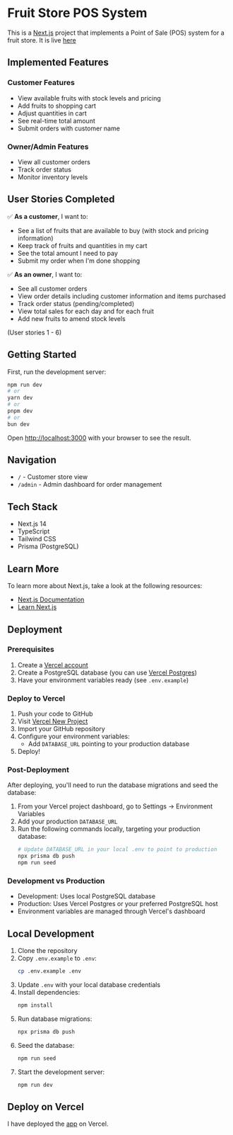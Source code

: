 # Fruit Store POS System

This is a [Next.js](https://nextjs.org) project that implements a Point of Sale (POS) system for a fruit store. It is live [here](https://raid-project.vercel.app)

## Implemented Features

### Customer Features
- View available fruits with stock levels and pricing
- Add fruits to shopping cart
- Adjust quantities in cart
- See real-time total amount
- Submit orders with customer name

### Owner/Admin Features
- View all customer orders
- Track order status
- Monitor inventory levels

## User Stories Completed

✅ **As a customer**, I want to:
- See a list of fruits that are available to buy (with stock and pricing information)
- Keep track of fruits and quantities in my cart
- See the total amount I need to pay
- Submit my order when I'm done shopping

✅ **As an owner**, I want to:
- See all customer orders
- View order details including customer information and items purchased
- Track order status (pending/completed)
- View total sales for each day and for each fruit 
- Add new fruits to amend stock levels

(User stories 1 - 6)

## Getting Started

First, run the development server:

```bash
npm run dev
# or
yarn dev
# or
pnpm dev
# or
bun dev
```

Open [http://localhost:3000](http://localhost:3000) with your browser to see the result.

## Navigation

- `/` - Customer store view
- `/admin` - Admin dashboard for order management

## Tech Stack

- Next.js 14
- TypeScript
- Tailwind CSS
- Prisma (PostgreSQL)

## Learn More

To learn more about Next.js, take a look at the following resources:

- [Next.js Documentation](https://nextjs.org/docs)
- [Learn Next.js](https://nextjs.org/learn)

## Deployment

### Prerequisites
1. Create a [Vercel account](https://vercel.com/signup)
2. Create a PostgreSQL database (you can use [Vercel Postgres](https://vercel.com/docs/storage/vercel-postgres))
3. Have your environment variables ready (see `.env.example`)

### Deploy to Vercel

1. Push your code to GitHub
2. Visit [Vercel New Project](https://vercel.com/new)
3. Import your GitHub repository
4. Configure your environment variables:
   - Add `DATABASE_URL` pointing to your production database
5. Deploy!

### Post-Deployment

After deploying, you'll need to run the database migrations and seed the database:

1. From your Vercel project dashboard, go to Settings → Environment Variables
2. Add your production `DATABASE_URL`
3. Run the following commands locally, targeting your production database:
   ```bash
   # Update DATABASE_URL in your local .env to point to production
   npx prisma db push
   npm run seed
   ```

### Development vs Production

- Development: Uses local PostgreSQL database
- Production: Uses Vercel Postgres or your preferred PostgreSQL host
- Environment variables are managed through Vercel's dashboard

## Local Development

1. Clone the repository
2. Copy `.env.example` to `.env`:
   ```bash
   cp .env.example .env
   ```
3. Update `.env` with your local database credentials
4. Install dependencies:
   ```bash
   npm install
   ```
5. Run database migrations:
   ```bash
   npx prisma db push
   ```
6. Seed the database:
   ```bash
   npm run seed
   ```
7. Start the development server:
   ```bash
   npm run dev
   ```

## Deploy on Vercel

I have deployed the [app](https://raid-project.vercel.app) on Vercel.
